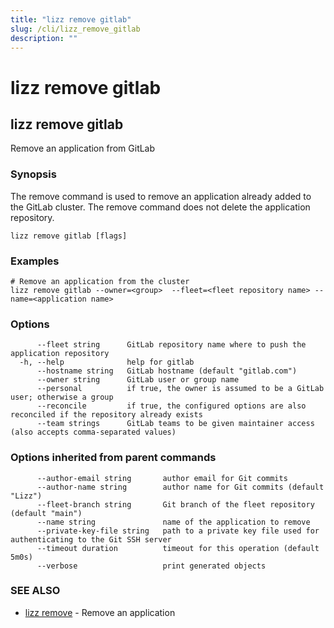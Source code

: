 ```yaml
---
title: "lizz remove gitlab"
slug: /cli/lizz_remove_gitlab
description: ""
---
```


# lizz remove gitlab

## lizz remove gitlab

Remove an application from GitLab

### Synopsis

The remove command is used to remove an application already added to the GitLab cluster. The remove command does not delete the application repository.

```
lizz remove gitlab [flags]
```

### Examples

```
# Remove an application from the cluster
lizz remove gitlab --owner=<group>  --fleet=<fleet repository name> --name=<application name>
```

### Options

```
      --fleet string      GitLab repository name where to push the application repository
  -h, --help              help for gitlab
      --hostname string   GitLab hostname (default "gitlab.com")
      --owner string      GitLab user or group name
      --personal          if true, the owner is assumed to be a GitLab user; otherwise a group
      --reconcile         if true, the configured options are also reconciled if the repository already exists
      --team strings      GitLab teams to be given maintainer access (also accepts comma-separated values)
```

### Options inherited from parent commands

```
      --author-email string       author email for Git commits
      --author-name string        author name for Git commits (default "Lizz")
      --fleet-branch string       Git branch of the fleet repository (default "main")
      --name string               name of the application to remove
      --private-key-file string   path to a private key file used for authenticating to the Git SSH server
      --timeout duration          timeout for this operation (default 5m0s)
      --verbose                   print generated objects
```

### SEE ALSO

* [lizz remove](/docs/cli/lizz_remove/)	 - Remove an application

